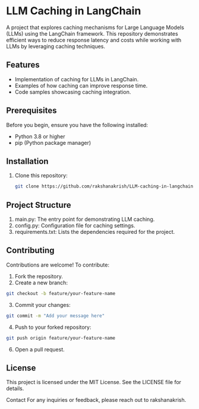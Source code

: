 # LLM Caching in LangChain

A project that explores caching mechanisms for Large Language Models (LLMs) using the LangChain framework. This repository demonstrates efficient ways to reduce response latency and costs while working with LLMs by leveraging caching techniques.

## Features

- Implementation of caching for LLMs in LangChain.
- Examples of how caching can improve response time.
- Code samples showcasing caching integration.

## Prerequisites

Before you begin, ensure you have the following installed:

- Python 3.8 or higher
- pip (Python package manager)

## Installation

1. Clone this repository:
   ```bash
   git clone https://github.com/rakshanakrish/LLM-caching-in-langchain.git
## Project Structure
1. main.py: The entry point for demonstrating LLM caching.
2. config.py: Configuration file for caching settings.
3. requirements.txt: Lists the dependencies required for the project.
   
## Contributing
Contributions are welcome! To contribute:

1. Fork the repository.
2. Create a new branch:
```bash
git checkout -b feature/your-feature-name
```
3. Commit your changes:
```bash
git commit -m "Add your message here"
```
4. Push to your forked repository:
```bash
git push origin feature/your-feature-name
```
6. Open a pull request.

## License
This project is licensed under the MIT License. See the LICENSE file for details.

Contact
For any inquiries or feedback, please reach out to rakshanakrish.
